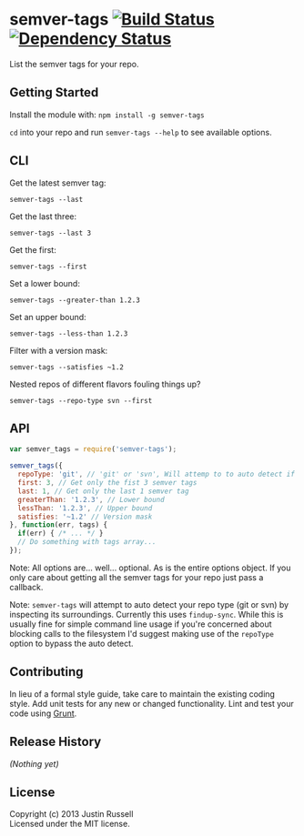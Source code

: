 # semver-tags [![Build Status](https://secure.travis-ci.org/jtrussell/semver-tags.png?branch=master)](http://travis-ci.org/jtrussell/semver-tags) [![Dependency Status](https://david-dm.org/jtrussell/semver-tags.png)](https://david-dm.org/jtrussell/semver-tags)

List the semver tags for your repo.

## Getting Started
Install the module with: `npm install -g semver-tags`

`cd` into your repo and run `semver-tags --help` to see available options.

## CLI
Get the latest semver tag:

`semver-tags --last`

Get the last three:

`semver-tags --last 3`

Get the first:

`semver-tags --first`

Set a lower bound:

`semver-tags --greater-than 1.2.3`

Set an upper bound:

`semver-tags --less-than 1.2.3`

Filter with a version mask:

`semver-tags --satisfies ~1.2`

Nested repos of different flavors fouling things up?

`semver-tags --repo-type svn --first`

## API
```javascript
var semver_tags = require('semver-tags');

semver_tags({
  repoType: 'git', // 'git' or 'svn', Will attemp to to auto detect if omitted
  first: 3, // Get only the fist 3 semver tags
  last: 1, // Get only the last 1 semver tag
  greaterThan: '1.2.3', // Lower bound
  lessThan: '1.2.3', // Upper bound
  satisfies: '~1.2' // Version mask
}, function(err, tags) {
  if(err) { /* ... */ }
  // Do something with tags array...
});
```

Note: All options are... well... optional. As is the entire options object. If
you only care about getting all the semver tags for your repo just pass a
callback.

Note: `semver-tags` will attempt to auto detect your repo type (git or svn) by
inspecting its surroundings. Currently this uses `findup-sync`. While this is
usually fine for simple command line usage if you're concerned about blocking
calls to the filesystem I'd suggest making use of the `repoType` option to bypass
the auto detect.

## Contributing
In lieu of a formal style guide, take care to maintain the existing coding style. Add unit tests for any new or changed functionality. Lint and test your code using [Grunt](http://gruntjs.com/).

## Release History
_(Nothing yet)_

## License
Copyright (c) 2013 Justin Russell  
Licensed under the MIT license.
